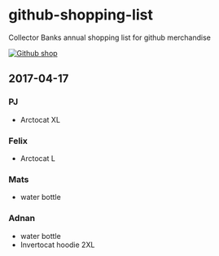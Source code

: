# github-shopping-list
Collector Banks annual shopping list for github merchandise

[![Github shop](https://assets-cdn.github.com/images/modules/logos_page/GitHub-Logo.png)](https://github.myshopify.com)

## 2017-04-17
### PJ
 * Arctocat XL

### Felix
 * Arctocat L
### Mats
 * water bottle

### Adnan
* water bottle
* Invertocat hoodie 2XL